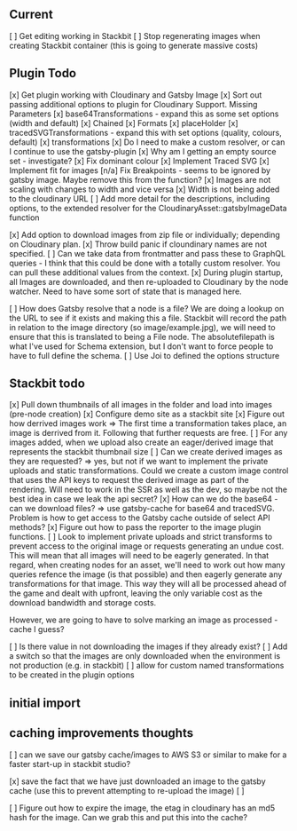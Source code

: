 ## Current
[ ] Get editing working in Stackbit
[ ] Stop regenerating images when creating Stackbit container (this is going to generate massive costs)

## Plugin Todo

[x] Get plugin working with Cloudinary and Gatsby Image
[x] Sort out passing additional options to plugin for Cloudinary Support. Missing Parameters
    [x] base64Transformations - expand this as some set options (width and default)
    [x] Chained
    [x] Formats
    [x] placeHolder
    [x] tracedSVGTransformations - expand this with set options (quality, colours, default)
    [x] transformations
[x] Do I need to make a custom resolver, or can I continue to use the gatsby-plugin
[x] Why am I getting an empty source set - investigate?
[x] Fix dominant colour
[x] Implement Traced SVG
[x] Implement fit for images
[n/a] Fix Breakpoints - seems to be ignored by gatsby image. Maybe remove this from the function?
[x] Images are not scaling with changes to width and vice versa
[x] Width is not being added to the cloudinary URL
[ ] Add more detail for the descriptions, including options, to the extended resolver for the CloudinaryAsset::gatsbyImageData function

[x] Add option to download images from zip file or individually; depending on Cloudinary plan.
[x] Throw build panic if cloundinary names are not specified.
[ ] Can we take data from frontmatter and pass these to GraphQL queries - I think that this could be done with a totally custom resolver. You can pull these additional values from the context.
[x] During plugin startup, all Images are downloaded, and then re-uploaded to Cloudinary by the node watcher. Need to have some sort of state that is managed here.

[ ] How does Gatsby resolve that a node is a file? We are doing a lookup on the URL to see if it exists and making this a file. Stackbit will record the path in relation to the image directory (so image/example.jpg), we will need to ensure that this is translated to being a File node. The absolutefilepath is what I've used for Schema extension, but I don't want to force people to have to full define the schema.
[ ] Use Joi to defined the options structure

## Stackbit todo
[x] Pull down thumbnails of all images in the folder and load into images (pre-node creation)
[x] Configure demo site as a stackbit site
[x] Figure out how derrived images work => The first time a transformation takes place, an image is derrived from it. Following that further requests are free.
[ ] For any images added, when we upload also create an eager/derived image that represents the stackbit thumbnail size
[ ] Can we create derived images as they are requested? => yes, but not if we want to implement the private uploads and static transformations. Could we create a custom image control that uses the API keys to request the derived image as part of the rendering. Will need to work in the SSR as well as the dev, so maybe not the best idea in case we leak the api secret?
[x] How can we do the base64 - can we download files? => use gatsby-cache for base64 and tracedSVG. Problem is how to get access to the Gatsby cache outside of select API methods?
[x] Figure out how to pass the reporter to the image plugin functions.
[ ] Look to implement private uploads and strict transforms to prevent access to the original image or requests generating an undue cost. This will mean that all images will need to be eagerly generated. In that regard, when creating nodes for an asset, we'll need to work out how many queries refence the image (is that possible) and then eagerly generate any transformations for that image. This way they will all be processed ahead of the game and dealt with upfront, leaving the only variable cost as the download bandwidth and storage costs.

However, we are going to have to solve marking an image as processed - cache I guess?

[ ] Is there value in not downloading the images if they already exist?
[ ] Add a switch so that the images are only downloaded when the environment is not production (e.g. in stackbit)
[ ] allow for custom named transformations to be created in the plugin options
## initial import

## caching improvements thoughts
[ ] can we save our gatsby cache/images to AWS S3 or similar to make for a faster start-up in stackbit studio?


[x] save the fact that we have just downloaded an image to the gatsby cache (use this to prevent attempting to re-upload the image)
[ ] 


[ ] Figure out how to expire the image, the etag in cloudinary has an md5 hash for the image. Can we grab this and put this into the cache?








